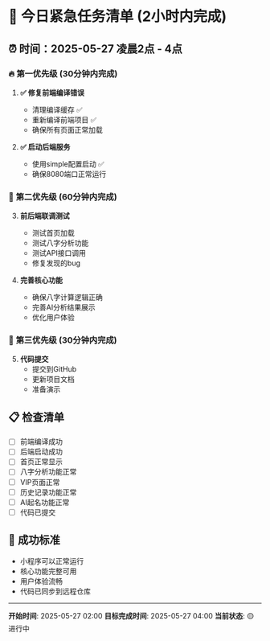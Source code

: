 # 🚨 今日紧急任务清单 (2小时内完成)

## ⏰ 时间：2025-05-27 凌晨2点 - 4点

### 🔥 **第一优先级** (30分钟内完成)
1. **✅ 修复前端编译错误** 
   - 清理编译缓存 ✅
   - 重新编译前端项目 ✅
   - 确保所有页面正常加载

2. **✅ 启动后端服务**
   - 使用simple配置启动 ✅
   - 确保8080端口正常运行

### 🎯 **第二优先级** (60分钟内完成)
3. **前后端联调测试**
   - 测试首页加载
   - 测试八字分析功能
   - 测试API接口调用
   - 修复发现的bug

4. **完善核心功能**
   - 确保八字计算逻辑正确
   - 完善AI分析结果展示
   - 优化用户体验

### 🚀 **第三优先级** (30分钟内完成)
5. **代码提交**
   - 提交到GitHub
   - 更新项目文档
   - 准备演示

## 📋 **检查清单**
- [ ] 前端编译成功
- [ ] 后端启动成功
- [ ] 首页正常显示
- [ ] 八字分析功能正常
- [ ] VIP页面正常
- [ ] 历史记录功能正常
- [ ] AI起名功能正常
- [ ] 代码已提交

## 🎯 **成功标准**
- 小程序可以正常运行
- 核心功能完整可用
- 用户体验流畅
- 代码已同步到远程仓库

---
**开始时间**: 2025-05-27 02:00
**目标完成时间**: 2025-05-27 04:00
**当前状态**: 🟡 进行中 